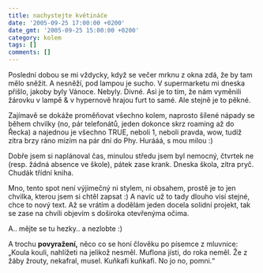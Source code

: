 ```yaml
---
title: nachystejte květináče
date: '2005-09-25 17:00:00 +0200'
date_gmt: '2005-09-25 15:00:00 +0200'
category: kolem
tags: []
comments: []
---
```

<p>Poslední dobou se mi vždycky, když se večer mrknu z okna zdá, že by tam mělo
sněžit. A nesněží, pod lampou je sucho. V supermarketu mi dneska přišlo,
jakoby byly Vánoce. Nebyly. Divné. Asi je to tím, že nám vyměnili žárovku v lampě
&amp; v hypernově hrajou furt to samé. Ale stejně je to pěkné.</p>
<p>Zajímavě se dokáže proměňovat všechno kolem, naprosto šílené nápady
se během chvilky (no, pár telefonátů, jeden dokonce skrz roaming až do Řecka)
a najednou je všechno TRUE, neboli 1, neboli pravda, wow, tudíž zítra brzy ráno
mizím na pár dní do Phy. Hurááá, s mou milou :)</p>
<p>Dobře jsem si naplánoval čas, minulou středu jsem byl nemocný, čtvrtek ne
(resp. žádná absence ve škole), pátek zase krank. Dneska škola, zítra pryč. Chudák
třídní kniha.</p>
<p>Mno, tento spot není výjimečný ni stylem, ni obsahem, prostě je to jen chvilka,
kterou jsem si chtěl zapsat :) A navíc už to tady dlouho visí stejné, chce to
nový text. Až se vrátím a dodělám jeden docela solidní projekt, tak se zase na
chvíli objevím s doširoka otevřenýma očima.</p>
<p>A.. mějte se tu hezky.. a nezlobte :)</p>
<p>A trochu <b>povyražení,</b> něco co se honí člověku po písemce z mluvnice: &bdquo;Koula kouli,
nahlížeti na jelikož nesměl. Muflona jísti, do roka neměl. Že z žáby žrouty, nekafral,
musel. Kuňkafi kuňkafi. No jo no, pomni.&ldquo; </p>
